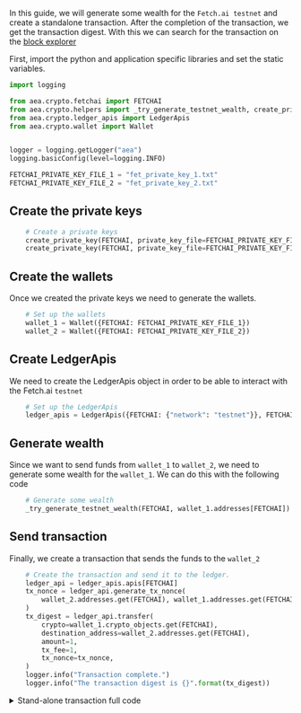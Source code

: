 In this guide, we will generate some wealth for the `Fetch.ai testnet` and create a standalone transaction. After the completion of the transaction,
we get the transaction digest. With this we can search for the transaction on the <a href='https://explore-testnet.fetch.ai'>block explorer</a>

First, import the python and application specific libraries and set the static variables.

``` python
import logging

from aea.crypto.fetchai import FETCHAI
from aea.crypto.helpers import _try_generate_testnet_wealth, create_private_key
from aea.crypto.ledger_apis import LedgerApis
from aea.crypto.wallet import Wallet


logger = logging.getLogger("aea")
logging.basicConfig(level=logging.INFO)

FETCHAI_PRIVATE_KEY_FILE_1 = "fet_private_key_1.txt"
FETCHAI_PRIVATE_KEY_FILE_2 = "fet_private_key_2.txt"
```

## Create the private keys

``` python
    # Create a private keys
    create_private_key(FETCHAI, private_key_file=FETCHAI_PRIVATE_KEY_FILE_1)
    create_private_key(FETCHAI, private_key_file=FETCHAI_PRIVATE_KEY_FILE_2)
```

## Create the wallets

Once we created the private keys we need to generate the wallets.

``` python
    # Set up the wallets
    wallet_1 = Wallet({FETCHAI: FETCHAI_PRIVATE_KEY_FILE_1})
    wallet_2 = Wallet({FETCHAI: FETCHAI_PRIVATE_KEY_FILE_2})
```

## Create LedgerApis

We need to create the LedgerApis object in order to be able to interact with the Fetch.ai `testnet`
``` python
    # Set up the LedgerApis
    ledger_apis = LedgerApis({FETCHAI: {"network": "testnet"}}, FETCHAI)
```

## Generate wealth

Since we want to send funds from `wallet_1` to `wallet_2`, we need to generate some wealth for the `wallet_1`. We can
do this with the following code
``` python
    # Generate some wealth
    _try_generate_testnet_wealth(FETCHAI, wallet_1.addresses[FETCHAI])
```

## Send transaction

Finally, we create a transaction that sends the funds to the `wallet_2`

``` python
    # Create the transaction and send it to the ledger.
    ledger_api = ledger_apis.apis[FETCHAI]
    tx_nonce = ledger_api.generate_tx_nonce(
        wallet_2.addresses.get(FETCHAI), wallet_1.addresses.get(FETCHAI)
    )
    tx_digest = ledger_api.transfer(
        crypto=wallet_1.crypto_objects.get(FETCHAI),
        destination_address=wallet_2.addresses.get(FETCHAI),
        amount=1,
        tx_fee=1,
        tx_nonce=tx_nonce,
    )
    logger.info("Transaction complete.")
    logger.info("The transaction digest is {}".format(tx_digest))
```

<details><summary>Stand-alone transaction full code</summary>

``` python
import logging

from aea.crypto.fetchai import FETCHAI
from aea.crypto.helpers import _try_generate_testnet_wealth, create_private_key
from aea.crypto.ledger_apis import LedgerApis
from aea.crypto.wallet import Wallet


logger = logging.getLogger("aea")
logging.basicConfig(level=logging.INFO)

FETCHAI_PRIVATE_KEY_FILE_1 = "fet_private_key_1.txt"
FETCHAI_PRIVATE_KEY_FILE_2 = "fet_private_key_2.txt"


def run():
    # Create a private keys
    create_private_key(FETCHAI, private_key_file=FETCHAI_PRIVATE_KEY_FILE_1)
    create_private_key(FETCHAI, private_key_file=FETCHAI_PRIVATE_KEY_FILE_2)

    # Set up the wallets
    wallet_1 = Wallet({FETCHAI: FETCHAI_PRIVATE_KEY_FILE_1})
    wallet_2 = Wallet({FETCHAI: FETCHAI_PRIVATE_KEY_FILE_2})

    # Set up the LedgerApis
    ledger_apis = LedgerApis({FETCHAI: {"network": "testnet"}}, FETCHAI)

    # Generate some wealth
    _try_generate_testnet_wealth(FETCHAI, wallet_1.addresses[FETCHAI])

    logger.info("Sending amount to {}".format(wallet_2.addresses.get(FETCHAI)))

    # Create the transaction and send it to the ledger.
    ledger_api = ledger_apis.apis[FETCHAI]
    tx_nonce = ledger_api.generate_tx_nonce(
        wallet_2.addresses.get(FETCHAI), wallet_1.addresses.get(FETCHAI)
    )
    tx_digest = ledger_api.transfer(
        crypto=wallet_1.crypto_objects.get(FETCHAI),
        destination_address=wallet_2.addresses.get(FETCHAI),
        amount=1,
        tx_fee=1,
        tx_nonce=tx_nonce,
    )
    logger.info("Transaction complete.")
    logger.info("The transaction digest is {}".format(tx_digest))


if __name__ == "__main__":
    run()
```
</details>
